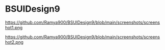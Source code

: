 # BSUIDesign9

https://github.com/Ramya900/BSUIDesign9/blob/main/screenshots/screenshot1.png

https://github.com/Ramya900/BSUIDesign9/blob/main/screenshots/screenshot2.png
